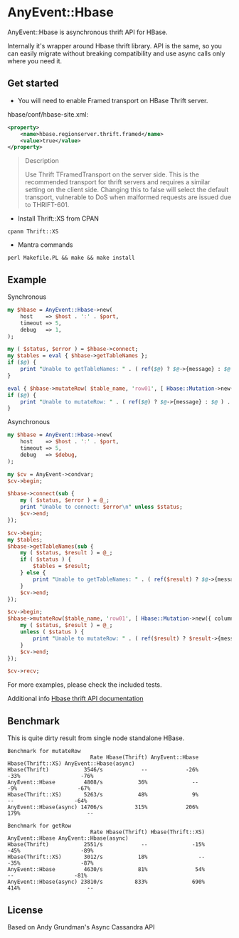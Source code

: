 # AnyEvent::Hbase

AnyEvent::Hbase is asynchronous thrift API for HBase.

Internally it's wrapper around Hbase thrift library. API is the same, so you can easily migrate without breaking compatibility and use async calls only where you need it.


## Get started
- You will need to enable Framed transport on HBase Thrift server.

 hbase/conf/hbase-site.xml:

 ```xml
 <property>
     <name>hbase.regionserver.thrift.framed</name>
     <value>true</value>
 </property>
 ```

 > Description
 >
 > Use Thrift TFramedTransport on the server side. This is the recommended transport for thrift servers and requires a similar setting on the client side. Changing this to false will select the default transport, vulnerable to DoS when malformed requests are issued due to THRIFT-601.

- Install Thrift::XS from CPAN

 `cpanm Thrift::XS`

- Mantra commands

 `perl Makefile.PL && make && make install`

## Example

Synchronous 

```perl
my $hbase = AnyEvent::Hbase->new(
	host    => $host . ':' . $port,
	timeout => 5,
	debug   => 1,
);

my ( $status, $error ) = $hbase->connect;
my $tables = eval { $hbase->getTableNames };
if ($@) {
    print "Unable to getTableNames: " . ( ref($@) ? $@->{message} : $@ ) . "\n";
}

eval { $hbase->mutateRow( $table_name, 'row01', [ Hbase::Mutation->new({ column => 'cf:test', value => 'hello_world' }) ] ) };
if ($@) {
    print "Unable to mutateRow: " . ( ref($@) ? $@->{message} : $@ ) . "\n";
}
```

Asynchronous

```perl
my $hbase = AnyEvent::Hbase->new(
	host    => $host . ':' . $port,
	timeout => 5,
	debug   => $debug,
);

my $cv = AnyEvent->condvar;
$cv->begin;

$hbase->connect(sub {
    my ( $status, $error ) = @_;
    print "Unable to connect: $error\n" unless $status;
    $cv->end;
});

$cv->begin;
my $tables;
$hbase->getTableNames(sub { 
    my ( $status, $result ) = @_;
    if ( $status ) {
        $tables = $result;
    } else {
        print "Unable to getTableNames: " . ( ref($result) ? $@->{message} : $result ) . "\n";
    }
    $cv->end;
});

$cv->begin;
$hbase->mutateRow($table_name, 'row01', [ Hbase::Mutation->new({ column => 'cf:test', value => 'hello_world' }) ], sub {
    my ( $status, $result ) = @_;
    unless ( $status ) {
        print "Unable to mutateRow: " . ( ref($result) ? $result->{message} : $result ) . "\n";
    }
    $cv->end;
});

$cv->recv;
```

For more examples, please check the included tests.

Additional info [Hbase thrift API documentation]()

## Benchmark

This is quite dirty result from single node standalone HBase.

```text
Benchmark for mutateRow
                          Rate Hbase(Thrift) AnyEvent::Hbase Hbase(Thrift::XS) AnyEvent::Hbase(async)
Hbase(Thrift)           3546/s            --            -26%              -33%                   -76%
AnyEvent::Hbase         4808/s           36%              --               -9%                   -67%
Hbase(Thrift::XS)       5263/s           48%              9%                --                   -64%
AnyEvent::Hbase(async) 14706/s          315%            206%              179%                     --

Benchmark for getRow
                          Rate Hbase(Thrift) Hbase(Thrift::XS) AnyEvent::Hbase AnyEvent::Hbase(async)
Hbase(Thrift)           2551/s            --              -15%            -45%                   -89%
Hbase(Thrift::XS)       3012/s           18%                --            -35%                   -87%
AnyEvent::Hbase         4630/s           81%               54%              --                   -81%
AnyEvent::Hbase(async) 23810/s          833%              690%            414%                     --
```

## License
Based on Andy Grundman's Async Cassandra API
